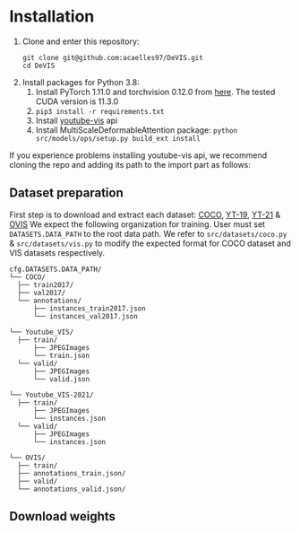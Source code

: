 # Installation

1. Clone and enter this repository:
    ```
    git clone git@github.com:acaelles97/DeVIS.git
    cd DeVIS
    ```
2. Install packages for Python 3.8:
   1. Install PyTorch 1.11.0 and torchvision 0.12.0 from [here](https://pytorch.org/get-started/locally/). The tested CUDA version is 11.3.0 
   2. `pip3 install -r requirements.txt`
   3. Install [youtube-vis](https://github.com/youtubevos/cocoapi) api
   4. Install MultiScaleDeformableAttention package: `python src/models/ops/setup.py build_ext install`

If you experience problems installing youtube-vis api, we recommend cloning the repo and adding its path to the import part as follows:


## Dataset preparation
First step is to download and extract each dataset: [COCO](https://cocodataset.org/#home), [YT-19](https://youtube-vos.org/dataset/vis/), [YT-21](https://youtube-vos.org/dataset/vis/) & [OVIS](http://songbai.site/ovis/)
We expect the following organization for  training. 
User must set `DATASETS.DATA_PATH` to the root data path. 
We refer to `src/datasets/coco.py` & `src/datasets/vis.py` to modify the expected format for COCO dataset and VIS datasets respectively.

```
cfg.DATASETS.DATA_PATH/
└── COCO/
  ├── train2017/
  ├── val2017/
  └── annotations/
      ├── instances_train2017.json
      └── instances_val2017.json
 
└── Youtube_VIS/
  ├── train/
      ├── JPEGImages
      └── train.json 
  └── valid/
      ├── JPEGImages
      └── valid.json 

└── Youtube_VIS-2021/
  ├── train/
      ├── JPEGImages
      └── instances.json 
  └── valid/
      ├── JPEGImages
      └── instances.json

└── OVIS/
  ├── train/
  ├── annotations_train.json/
  ├── valid/     
  └── annotations_valid.json/

```

## Download weights